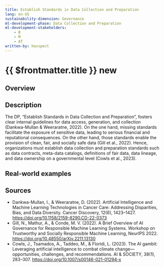 ```yaml
---
title: Establish Standards in Data Collection and Preparation
lang: en-US
sustainability-dimension: Governance
ml-development-phase: Data Collection and Preparation 
ml-development-stakeholders: 
    - B
    - M
    - AT
written-by: havspect
---
```


<script setup>
import DPOverview from '../../components/DPOverview.vue'
</script>


# {{ $frontmatter.title }} <Badge type="tip">new</Badge>

## Overview
<DPOverview />

## Description
The DP, “Establish Standards in Data Collection and Preparation”, fosters clear internal guidelines for data access, generation, and collection (Dankwa-Mullan & Weeraratne, 2022). On the one hand, missing standards facilitate the exposure of sensitive data, leading to serious financial and reputational consequences. On the other hand, those standards enable the provision of clean, fair, and socially safe data (Gill et al., 2022). Hence, organizations must establish data collection and preparation standards such as data contracts, meta-data catalogs, definitions of fair data, data lineage, and data ownership on a governmental level (Cowls et al., 2023).

## Real-world examples 


## Sources 
- Dankwa-Mullan, I., & Weeraratne, D. (2022). Artificial Intelligence and Machine Learning Technologies in Cancer Care: Addressing Disparities, Bias, and Data Diversity. Cancer Discovery, 12(6), 1423–1427. https://doi.org/10.1158/2159-8290.CD-22-0373
- Gill, N., Mathur, A., & Conde, M. V. (2022). A Brief Overview of AI Governance for Responsible Machine Learning Systems. Workshop on Trustworthy and Socially Responsible Machine Learning, NeurIPS 2022. https://doi.org/10.48550/arXiv.2211.13130
- Cowls, J., Tsamados, A., Taddeo, M., & Floridi, L. (2023). The AI gambit: Leveraging artificial intelligence to combat climate change—opportunities, challenges, and recommendations. AI & SOCIETY, 38(1), 283–307. https://doi.org/10.1007/s00146-021-01294-x
